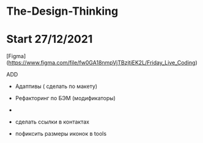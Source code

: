 # The-Design-Thinking

# Start 27/12/2021

[Figma] (https://www.figma.com/file/fw0GA18nmpVjTBzjtiEK2L/Friday_Live_Coding)

ADD
- Адаптивы ( сделать по макету)
- Рефакторинг по БЭМ (модификаторы)
-

- сделать ссылки в контактах
- пофиксить размеры иконок в tools
